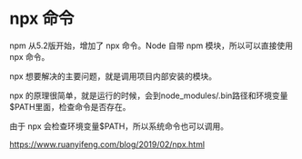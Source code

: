 # npx 命令

npm 从5.2版开始，增加了 npx 命令。Node 自带 npm 模块，所以可以直接使用 npx 命令。

npx 想要解决的主要问题，就是调用项目内部安装的模块。

npx 的原理很简单，就是运行的时候，会到node_modules/.bin路径和环境变量$PATH里面，检查命令是否存在。

由于 npx 会检查环境变量$PATH，所以系统命令也可以调用。

https://www.ruanyifeng.com/blog/2019/02/npx.html

